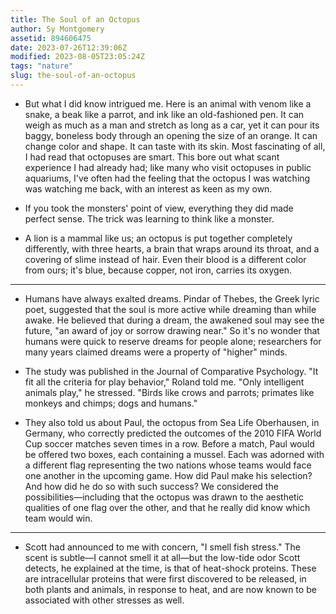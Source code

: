 ```yaml
---
title: The Soul of an Octopus
author: Sy Montgomery
assetid: 894606475
date: 2023-07-26T12:39:06Z
modified: 2023-08-05T23:05:24Z
tags: "nature"
slug: the-soul-of-an-octopus
---
```


*  But what I did know intrigued me. Here is an animal with venom like a snake, a beak like a parrot, and ink like an old-fashioned pen. It can weigh as much as a man and stretch as long as a car, yet it can pour its baggy, boneless body through an opening the size of an orange. It can change color and shape. It can taste with its skin. Most fascinating of all, I had read that octopuses are smart. This bore out what scant experience I had already had; like many who visit octopuses in public aquariums, I've often had the feeling that the octopus I was watching was watching me back, with an interest as keen as my own.

*  If you took the monsters' point of view, everything they did made perfect sense. The trick was learning to think like a monster.

*  A lion is a mammal like us; an octopus is put together completely differently, with three hearts, a brain that wraps around its throat, and a covering of slime instead of hair. Even their blood is a different color from ours; it's blue, because copper, not iron, carries its oxygen.

---

*  Humans have always exalted dreams. Pindar of Thebes, the Greek lyric poet, suggested that the soul is more active while dreaming than while awake. He believed that during a dream, the awakened soul may see the future, "an award of joy or sorrow drawing near." So it's no wonder that humans were quick to reserve dreams for people alone; researchers for many years claimed dreams were a property of "higher" minds.

*  The study was published in the Journal of Comparative Psychology. "It fit all the criteria for play behavior," Roland told me. "Only intelligent animals play," he stressed. "Birds like crows and parrots; primates like monkeys and chimps; dogs and humans."

*  They also told us about Paul, the octopus from Sea Life Oberhausen, in Germany, who correctly predicted the outcomes of the 2010 FIFA World Cup soccer matches seven times in a row. Before a match, Paul would be offered two boxes, each containing a mussel. Each was adorned with a different flag representing the two nations whose teams would face one another in the upcoming game. How did Paul make his selection? And how did he do so with such success? We considered the possibilities—including that the octopus was drawn to the aesthetic qualities of one flag over the other, and that he really did know which team would win.

---

*  Scott had announced to me with concern, "I smell fish stress." The scent is subtle—I cannot smell it at all—but the low-tide odor Scott detects, he explained at the time, is that of heat-shock proteins. These are intracellular proteins that were first discovered to be released, in both plants and animals, in response to heat, and are now known to be associated with other stresses as well.

